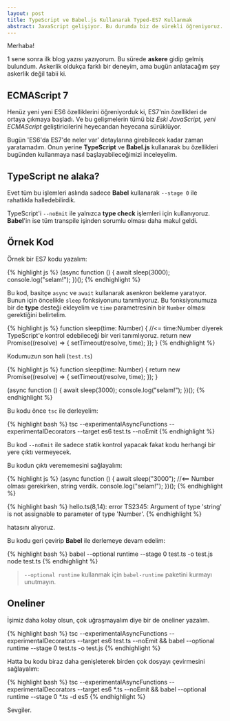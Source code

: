 ```yaml
---
layout: post
title: TypeScript ve Babel.js Kullanarak Typed-ES7 Kullanmak
abstract: JavaScript gelişiyor. Bu durumda biz de sürekli öğreniyoruz. TypeScript'le birlikte ECMAScript 7'nin özelliklerini bugünden itibaren nasıl kullanacağımızı inceleyelim.
---
```


Merhaba!

1 sene sonra ilk blog yazısı yazıyorum. Bu sürede **askere** gidip gelmiş bulundum.
Askerlik oldukça farklı bir deneyim, ama bugün anlatacağım şey askerlik değil tabii ki.

## ECMAScript 7

Henüz yeni yeni ES6 özelliklerini öğreniyorduk ki, ES7'nin özellikleri de ortaya çıkmaya
başladı. Ve bu gelişmelerin tümü biz *Eski JavaScript, yeni ECMAScript* geliştiricilerini
heyecandan heyecana sürüklüyor.

Bugün 'ES6'da ES7'de neler var' detaylarına girebilecek kadar zaman yaratamadım.
Onun yerine **TypeScript** ve **Babel.js** kullanarak bu özellikleri bugünden kullanmaya
nasıl başlayabileceğimizi inceleyelim.

## TypeScript ne alaka?

Evet tüm bu işlemleri aslında sadece **Babel** kullanarak `--stage 0` ile rahatlıkla halledebilirdik.

TypeScript'i `--noEmit` ile yalnızca **type check** işlemleri için kullanıyoruz. **Babel**'in ise tüm transpile
işinden sorumlu olması daha makul geldi.

## Örnek Kod

Örnek bir ES7 kodu yazalım:

{% highlight js %}
(async function () {
	await sleep(3000);
	console.log("selam!");
})();
{% endhighlight %}

Bu kod, basitçe `async` ve `await` kullanarak asenkron bekleme yaratıyor.
Bunun için öncelikle `sleep` fonksiyonunu tanımlıyoruz. Bu fonksiyonumuza
bir de **type** desteği ekleyelim ve `time` parametresinin bir `Number` olması
gerektiğini belirtelim.

{% highlight js %}
function sleep(time: Number) { //<= time:Number diyerek TypeScript'e kontrol edebileceği bir veri tanımlıyoruz.
	return new Promise((resolve) => {
		setTimeout(resolve, time);
	});
}
{% endhighlight %}

Kodumuzun son hali (`test.ts`)

{% highlight js %}
function sleep(time: Number) {
	return new Promise((resolve) => {
		setTimeout(resolve, time);
	});
}

(async function () {
	await sleep(3000);
	console.log("selam!");
})();
{% endhighlight %}

Bu kodu önce `tsc` ile derleyelim:

{% highlight bash %}
tsc --experimentalAsyncFunctions --experimentalDecorators --target es6 test.ts --noEmit
{% endhighlight %}

Bu kod `--noEmit` ile sadece statik kontrol yapacak fakat kodu herhangi bir yere çıktı vermeyecek.

Bu kodun çıktı verememesini sağlayalım:

{% highlight js %}
(async function () {
	await sleep("3000"); //<== Number olması gerekirken, string verdik.
	console.log("selam!");
})();
{% endhighlight %}

{% highlight bash %}
hello.ts(8,14): error TS2345: Argument of type 'string' is not assignable to parameter of type 'Number'.
{% endhighlight %}

hatasını alıyoruz.

Bu kodu geri çevirip **Babel** ile derlemeye devam edelim:

{% highlight bash %}
babel --optional runtime --stage 0 test.ts -o test.js
node test.ts
{% endhighlight %}

> `--optional runtime` kullanmak için `babel-runtime` paketini kurmayı unutmayın.

## Oneliner

İşimiz daha kolay olsun, çok uğraşmayalım diye bir de oneliner yazalım.

{% highlight bash %}
tsc --experimentalAsyncFunctions --experimentalDecorators --target es6 test.ts --noEmit && babel --optional runtime --stage 0 test.ts -o test.js
{% endhighlight %}

Hatta bu kodu biraz daha genişleterek birden çok dosyayı çevirmesini sağlayalım:

{% highlight bash %}
tsc --experimentalAsyncFunctions --experimentalDecorators --target es6 *.ts --noEmit && babel --optional runtime --stage 0 *.ts -d es5
{% endhighlight %}

Sevgiler.
